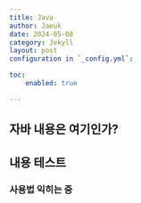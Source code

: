 ```yaml
---
title: Java
author: Jaeuk
date: 2024-05-08
category: Jekyll
layout: post
configuration in `_config.yml`:

toc:
    enabled: true

---
```

자바 내용은 여기인가?
---
내용 테스트
---
<h3>사용법 익히는 중<h3>
